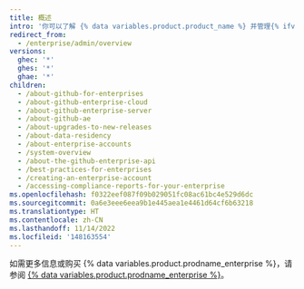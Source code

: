 ```yaml
---
title: 概述
intro: '你可以了解 {% data variables.product.product_name %} 并管理{% ifversion ghes %}帐户和访问、许可证和{% endif %}计费。'
redirect_from:
  - /enterprise/admin/overview
versions:
  ghec: '*'
  ghes: '*'
  ghae: '*'
children:
  - /about-github-for-enterprises
  - /about-github-enterprise-cloud
  - /about-github-enterprise-server
  - /about-github-ae
  - /about-upgrades-to-new-releases
  - /about-data-residency
  - /about-enterprise-accounts
  - /system-overview
  - /about-the-github-enterprise-api
  - /best-practices-for-enterprises
  - /creating-an-enterprise-account
  - /accessing-compliance-reports-for-your-enterprise
ms.openlocfilehash: f0322eef087f09b029051fc08ac61bc4e529d6dc
ms.sourcegitcommit: 0a6e3eee6eea9b1e445aea1e4461d64cf6b63218
ms.translationtype: HT
ms.contentlocale: zh-CN
ms.lasthandoff: 11/14/2022
ms.locfileid: '148163554'
---
```

如需更多信息或购买 {% data variables.product.prodname_enterprise %}，请参阅 [{% data variables.product.prodname_enterprise %}](https://github.com/enterprise)。
